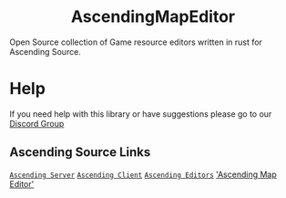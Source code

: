 <h1 align="center">
 AscendingMapEditor
</h1>
Open Source collection of Game resource editors written in rust for Ascending Source.

# Help
If you need help with this library or have suggestions please go to our [Discord Group](https://discord.gg/gVXNDwpS3Z)

## Ascending Source Links
[`Ascending Server`](https://github.com/AscendingCreations/AscendingServer)
[`Ascending Client`](https://github.com/AscendingCreations/AscendingClient)
[`Ascending Editors`](https://github.com/AscendingCreations/AscendingEditors)
['Ascending Map Editor'](https://github.com/AscendingCreations/AscendingMapEditor)